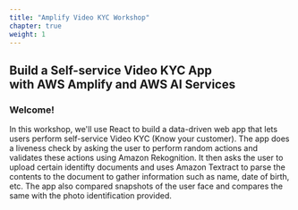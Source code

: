 ```yaml
---
title: "Amplify Video KYC Workshop"
chapter: true
weight: 1
---
```


## Build a Self-service Video KYC App <br/> with AWS Amplify and AWS AI Services

### Welcome!

In this workshop, we'll use React to build a data-driven web app that lets users perform self-service Video KYC (Know your customer). The app does a liveness check by asking the user to perform random actions and validates these actions using Amazon Rekognition. It then asks the user to upload certain identifty documents and uses Amazon Textract to parse the contents to the document to gather information such as name, date of birth, etc. The app also compared snapshots of the user face and compares the same with the photo identification provided.